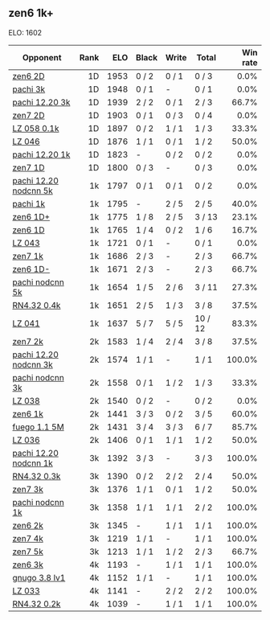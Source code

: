 ## zen6 1k+ ##

ELO: 1602

Opponent | Rank | ELO | Black | Write | Total | Win rate
---------|-----:|----:|-------|-------|-------|-------:
[zen6 2D](zen6%202D.md) | 1D | 1953 | 0 / 2 | 0 / 1 | 0 / 3 | 0.0%
[pachi 3k](pachi%203k.md) | 1D | 1948 | 0 / 1 | - | 0 / 1 | 0.0%
[pachi 12.20 3k](pachi%2012.20%203k.md) | 1D | 1939 | 2 / 2 | 0 / 1 | 2 / 3 | 66.7%
[zen7 2D](zen7%202D.md) | 1D | 1903 | 0 / 1 | 0 / 3 | 0 / 4 | 0.0%
[LZ 058 0.1k](LZ%20058%200.1k.md) | 1D | 1897 | 0 / 2 | 1 / 1 | 1 / 3 | 33.3%
[LZ 046](LZ%20046.md) | 1D | 1876 | 1 / 1 | 0 / 1 | 1 / 2 | 50.0%
[pachi 12.20 1k](pachi%2012.20%201k.md) | 1D | 1823 | - | 0 / 2 | 0 / 2 | 0.0%
[zen7 1D](zen7%201D.md) | 1D | 1800 | 0 / 3 | - | 0 / 3 | 0.0%
[pachi 12.20 nodcnn 5k](pachi%2012.20%20nodcnn%205k.md) | 1k | 1797 | 0 / 1 | 0 / 1 | 0 / 2 | 0.0%
[pachi 1k](pachi%201k.md) | 1k | 1795 | - | 2 / 5 | 2 / 5 | 40.0%
[zen6 1D+](zen6%201D+.md) | 1k | 1775 | 1 / 8 | 2 / 5 | 3 / 13 | 23.1%
[zen6 1D](zen6%201D.md) | 1k | 1765 | 1 / 4 | 0 / 2 | 1 / 6 | 16.7%
[LZ 043](LZ%20043.md) | 1k | 1721 | 0 / 1 | - | 0 / 1 | 0.0%
[zen7 1k](zen7%201k.md) | 1k | 1686 | 2 / 3 | - | 2 / 3 | 66.7%
[zen6 1D-](zen6%201D-.md) | 1k | 1671 | 2 / 3 | - | 2 / 3 | 66.7%
[pachi nodcnn 5k](pachi%20nodcnn%205k.md) | 1k | 1654 | 1 / 5 | 2 / 6 | 3 / 11 | 27.3%
[RN4.32 0.4k](RN4.32%200.4k.md) | 1k | 1651 | 2 / 5 | 1 / 3 | 3 / 8 | 37.5%
[LZ 041](LZ%20041.md) | 1k | 1637 | 5 / 7 | 5 / 5 | 10 / 12 | 83.3%
[zen7 2k](zen7%202k.md) | 2k | 1583 | 1 / 4 | 2 / 4 | 3 / 8 | 37.5%
[pachi 12.20 nodcnn 3k](pachi%2012.20%20nodcnn%203k.md) | 2k | 1574 | 1 / 1 | - | 1 / 1 | 100.0%
[pachi nodcnn 3k](pachi%20nodcnn%203k.md) | 2k | 1558 | 0 / 1 | 1 / 2 | 1 / 3 | 33.3%
[LZ 038](LZ%20038.md) | 2k | 1540 | 0 / 2 | - | 0 / 2 | 0.0%
[zen6 1k](zen6%201k.md) | 2k | 1441 | 3 / 3 | 0 / 2 | 3 / 5 | 60.0%
[fuego 1.1 5M](fuego%201.1%205M.md) | 2k | 1431 | 3 / 4 | 3 / 3 | 6 / 7 | 85.7%
[LZ 036](LZ%20036.md) | 2k | 1406 | 0 / 1 | 1 / 1 | 1 / 2 | 50.0%
[pachi 12.20 nodcnn 1k](pachi%2012.20%20nodcnn%201k.md) | 3k | 1392 | 3 / 3 | - | 3 / 3 | 100.0%
[RN4.32 0.3k](RN4.32%200.3k.md) | 3k | 1390 | 0 / 2 | 2 / 2 | 2 / 4 | 50.0%
[zen7 3k](zen7%203k.md) | 3k | 1376 | 1 / 1 | 0 / 1 | 1 / 2 | 50.0%
[pachi nodcnn 1k](pachi%20nodcnn%201k.md) | 3k | 1358 | 1 / 1 | 1 / 1 | 2 / 2 | 100.0%
[zen6 2k](zen6%202k.md) | 3k | 1345 | - | 1 / 1 | 1 / 1 | 100.0%
[zen7 4k](zen7%204k.md) | 3k | 1219 | 1 / 1 | - | 1 / 1 | 100.0%
[zen7 5k](zen7%205k.md) | 3k | 1213 | 1 / 1 | 1 / 2 | 2 / 3 | 66.7%
[zen6 3k](zen6%203k.md) | 4k | 1193 | - | 1 / 1 | 1 / 1 | 100.0%
[gnugo 3.8 lv1](gnugo%203.8%20lv1.md) | 4k | 1152 | 1 / 1 | - | 1 / 1 | 100.0%
[LZ 033](LZ%20033.md) | 4k | 1141 | - | 2 / 2 | 2 / 2 | 100.0%
[RN4.32 0.2k](RN4.32%200.2k.md) | 4k | 1039 | - | 1 / 1 | 1 / 1 | 100.0%
